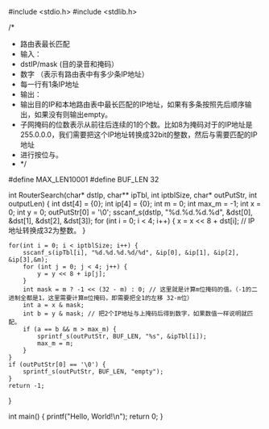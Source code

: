 #include <stdio.h>
#include <stdlib.h>


/*
 * 路由表最长匹配
 * 输入：
 * dstIP/mask (目的录音和掩码）
 * 数字  （表示有路由表中有多少条IP地址）
 * 每一行有1条IP地址
 * 输出：
 * 输出目的IP和本地路由表中最长匹配的IP地址，如果有多条按照先后顺序输出，如果没有则输出empty。
 * 子网掩码的位数表示从前往后连续的1的个数。比如8为掩码对于的IP地址是 255.0.0.0，我们需要把这个IP地址转换成32bit的整数，然后与需要匹配的IP地址
 * 进行按位与。
 * */

#define MAX_LEN10001
#define BUF_LEN 32

int RouterSearch(char* dstIp, char** ipTbl, int iptblSize, char* outPutStr, int outputLen)
{
    int dst[4] = {0};
    int ip[4] = {0};
    int m = 0;
    int max_m = -1;
    int x = 0;
    int y = 0;
    outPutStr[0] = '\0';
    sscanf_s(dstIp, "%d.%d.%d.%d", &dst[0], &dst[1], &dst[2], &dst[3]);
    for (int i = 0; i < 4; i++) {
        x = x << 8 + dst[i]; // IP 地址转换成32为整数。
    }

    for(int i = 0; i < iptblSize; i++) {
        sscanf_s(ipTbl[i], "%d.%d.%d.%d/%d", &ip[0], &ip[1], &ip[2], &ip[3],&m);
        for (int j = 0; j < 4; j++) {
            y = y << 8 + ip[j];
        }
        int mask = m ? -1 << (32 - m) : 0; // 这里就是计算m位掩码的值。（-1的二进制全都是1，这里需要计算m位掩码，即需要把全1的左移 32-m位）
        int a = x & mask;
        int b = y & mask; // 把2个IP地址与上掩码后得到数字，如果数值一样说明就匹配。
        if (a == b && m > max_m) {
            sprintf_s(outPutStr, BUF_LEN, "%s", &ipTbl[i]);
            max_m = m;
        }
    }
    if (outPutStr[0] == '\0') {
        sprintf_s(outPutStr, BUF_LEN, "empty");
    }
    return -1;
}

int main() {
    printf("Hello, World!\n");
    return 0;
}
